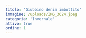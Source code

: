 ```yaml
---
titolo: 'Giubbino denim imbottito'
immagine: /uploads/IMG_3624.jpeg
categoria: 'Invernale'
attivo: true
ordine: 1
---
```



